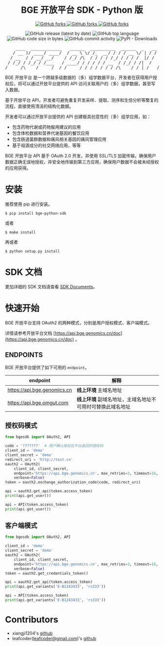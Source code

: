 
<div align="center">

# BGE 开放平台 SDK - Python 版


<p>
    <!-- Place this tag where you want the button to render. -->
    <a class="github-button" href="https://github.com/teambge/bge-python-sdk/subscription" data-color-scheme="no-preference: light; light: light; dark: dark;" data-show-count="true" aria-label="Watch teambge/bge-python-sdk on GitHub">
        <img alt="GitHub forks" src="https://img.shields.io/github/watchers/teambge/bge-python-sdk?style=social">
    </a>
    <a class="github-button" href="https://github.com/teambge/bge-python-sdk" data-color-scheme="no-preference: light; light: light; dark: dark;" data-show-count="true" aria-label="Star teambge/bge-python-sdk on GitHub">
        <img alt="GitHub forks" src="https://img.shields.io/github/stars/teambge/bge-python-sdk?style=social">
    </a>
    <a class="github-button" href="https://github.com/teambge/bge-python-sdk/fork" data-color-scheme="no-preference: light; light: light; dark: dark;" data-show-count="true" aria-label="Fork teambge/bge-python-sdk on GitHub">
        <img alt="GitHub forks" src="https://img.shields.io/github/forks/teambge/bge-python-sdk?style=social">
    </a>
</p>

<p>
    <img src="https://img.shields.io/github/v/release/teambge/bge-python-sdk" data-origin="https://img.shields.io/github/v/release/teambge/bge-python-sdk" alt="GitHub release (latest by date)">
    <img src="https://img.shields.io/github/languages/top/teambge/bge-python-sdk" data-origin="https://img.shields.io/github/languages/top/teambge/bge-python-sdk" alt="GitHub top language">
    <img src="https://img.shields.io/github/languages/code-size/teambge/bge-python-sdk" data-origin="https://img.shields.io/github/languages/code-size/teambge/bge-python-sdk" alt="GitHub code size in bytes">
    <img src="https://img.shields.io/github/commit-activity/w/teambge/bge-python-sdk" data-origin="https://img.shields.io/github/commit-activity/w/teambge/bge-python-sdk" alt="GitHub commit activity">
    <img src="https://static.pepy.tech/personalized-badge/bge-python-sdk?period=total&units=international_system&left_color=grey&right_color=blue&left_text=Downloads" data-origin="https://static.pepy.tech/personalized-badge/bge-python-sdk?period=total&units=international_system&left_color=grey&right_color=blue&left_text=Downloads" alt="PyPI - Downloads">
</p>

<pre>
    ____  ____________   ______  __________  ______  _   __   _____ ____  __ __
   / __ )/ ____/ ____/  / __ \ \/ /_  __/ / / / __ \/ | / /  / ___// __ \/ //_/
  / __  / / __/ __/    / /_/ /\  / / / / /_/ / / / /  |/ /   \__ \/ / / / ,<   
 / /_/ / /_/ / /___   / ____/ / / / / / __  / /_/ / /|  /   ___/ / /_/ / /| |  
/_____/\____/_____/  /_/     /_/ /_/ /_/ /_/\____/_/ |_/   /____/_____/_/ |_| 
</pre>

</div>

BGE 开放平台 是一个跨越多级数据的（多）组学数据平台，开发者在获得用户授权后，将可以通过开放平台提供的 API 访问关联用户的（多）组学数据，甚至写入数据。

基于开放平台 API，开发者可避免重复开发采样、提取、测序和生信分析等繁复的流程，直接使用清洁的结构化数据。

开发者可以通过开放平台提供的 API 创建极具创意性的（多）组学应用，如：

* 包含药物代谢或药物服用建议的应用
* 包含体检数据和营养代谢基因的餐饮应用
* 包含肠道菌群数据和痛风相关基因的痛风管理应用
* 基于祖源成分的社交网络应用，等等

BGE 开放平台 API 基于 OAuth 2.0 开发，并使用 SSL/TLS 加密传输，确保用户数据正确无误地授权，并安全地传输到第三方应用，确保用户数据不会被未经授权的应用获得。

# 安装

推荐使用 pip 进行安装。

```shell
$ pip install bge-python-sdk
```

或者

```shell
$ make install
```

再或者

```shell
$ python setup.py install
```

# SDK 文档

更加详细的 SDK 文档请查看 [SDK Documents](https://api.bge.genomics.cn/doc/bge-python-sdk/)。

# 快速开始

BGE 开放平台支持 OAuth2 的两种模式，分别是用户授权模式、客户端模式。

详情请参考开放平台文档 [https://api.bge.genomics.cn/doc](https://api.bge.genomics.cn/doc) 。

## ENDPOINTS

BGE 开放平台提供了如下可用的 `endpoint`。

| endpoint                    | 解释                                                        |
| --------------------------- | ----------------------------------------------------------- |
| https://api.bge.genomics.cn | **线上环境** 主域名地址                                     |
| https://api.bge.omgut.com   | **线上环境** 副域名地址，主域名地址不可用时可替换此域名地址 |

## 授权码模式

```python
from bgesdk import OAuth2, API

code = '???????'  # 用户确认授权后平台返回的授权码
client_id = 'demo'
client_secret = 'demo'
redirect_uri = 'http://test.cn'
oauth2 = OAuth2(
    client_id, client_secret,
    endpoint='https://api.bge.genomics.cn', max_retries=3, timeout=16,
    verbose=False)
token = oauth2.exchange_authorization_code(code, redirect_uri)

api = oauth2.get_api(token.access_token)
print(api.get_user())

api = API(token.access_token)
print(api.get_user())
```

## 客户端模式

```python
from bgesdk import OAuth2, API

client_id = 'demo'
client_secret = 'demo'
oauth2 = OAuth2(
    client_id, client_secret,
    endpoint='https://api.bge.genomics.cn', max_retries=3, timeout=16,
    verbose=False)
token = oauth2.get_credentials_token()

api = oauth2.get_api(token.access_token)
print(api.get_variants('E-B1243433', 'rs333'))

api = API(token.access_token)
print(api.get_variants('E-B1243433', 'rs333'))
```

# Contributors

* xiangji1204's [github](https://github.com/xiangji1204)
* leafcoder(leafcoder@gmail.com)'s [github](https://github.com/leafcoder)
